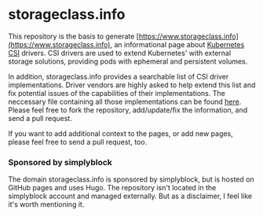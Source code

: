 # storageclass.info
This repository is the basis to generate [https://www.storageclass.info](https://www.storageclass.info), an informational page about [Kubernetes CSI](https://kubernetes-csi.github.io/) drivers. CSI drivers are used to extend Kubernetes' with external storage solutions, providing pods with ephemeral and persistent volumes.

In addition, storageclass.info provides a searchable list of CSI driver implementations. Driver vendors are highly asked to help extend this list and fix potential issues of the capabilities of their implementations. The neccessary file containing all those implementations can be found [here](https://github.com/storageclass/storageclass.github.io/tree/main/data). Please feel free to fork the repository, add/update/fix the information, and send a pull request.

If you want to add additional context to the pages, or add new pages, please feel free to send a pull request, too.

### Sponsored by simplyblock

The domain storageclass.info is sponsored by simplyblock, but is hosted on GitHub pages and uses Hugo. The repository isn't located in the simplyblock account and managed externally. But as a disclaimer, I feel like it's worth mentioning it.
